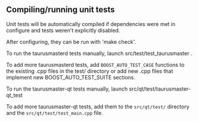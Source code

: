 Compiling/running unit tests
------------------------------------

Unit tests will be automatically compiled if dependencies were met in configure
and tests weren't explicitly disabled.

After configuring, they can be run with 'make check'.

To run the taurusmasterd tests manually, launch src/test/test_taurusmaster .

To add more taurusmasterd tests, add `BOOST_AUTO_TEST_CASE` functions to the existing
.cpp files in the test/ directory or add new .cpp files that
implement new BOOST_AUTO_TEST_SUITE sections.

To run the taurusmaster-qt tests manually, launch src/qt/test/taurusmaster-qt_test

To add more taurusmaster-qt tests, add them to the `src/qt/test/` directory and
the `src/qt/test/test_main.cpp` file.
